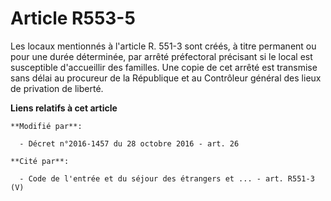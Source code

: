 # Article R553-5

Les locaux mentionnés à l'article R. 551-3 sont créés, à titre permanent ou pour une durée déterminée, par arrêté préfectoral
précisant si le local est susceptible d'accueillir des familles. Une copie de cet arrêté est transmise sans délai au
procureur de la République et au Contrôleur général des lieux de privation de liberté.

**Liens relatifs à cet article**

	**Modifié par**:

	  - Décret n°2016-1457 du 28 octobre 2016 - art. 26

	**Cité par**:

	  - Code de l'entrée et du séjour des étrangers et ... - art. R551-3 (V)
